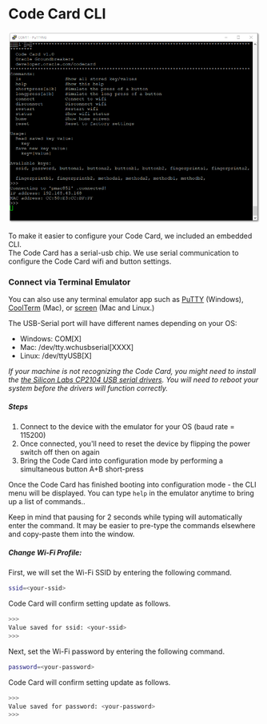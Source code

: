 # Code Card CLI
![](images/code-card-cli.png)

To make it easier to configure your Code Card, we included an embedded CLI.  
The Code Card has a serial-usb chip. We use serial communication to configure the Code Card wifi and button settings.

### Connect via Terminal Emulator
You can also use any terminal emulator app such as [PuTTY](https://www.putty.org/) (Windows), [CoolTerm](http://freeware.the-meiers.org/CoolTermMac.zip) (Mac), or [screen](https://linux.die.net/man/1/screen) (Mac and Linux.)

The USB-Serial port will have different names depending on your OS:
-	Windows: COM[X]
-	Mac: /dev/tty.wchusbserial[XXXX]
-	Linux: /dev/ttyUSB[X]

_If your machine is not recognizing the Code Card, you might need to install the [the Silicon Labs CP2104 USB serial drivers](https://www.silabs.com/products/development-tools/software/usb-to-uart-bridge-vcp-drivers). You will need to reboot your system before the drivers will function correctly._

##### Steps

1. Connect to the device with the emulator for your OS (baud rate = 115200)
2. Once connected, you'll need to reset the device by flipping the power switch off then on again
3. Bring the Code Card into configuration mode by performing a simultaneous button A+B short-press

Once the Code Card has finished booting into configuration mode - the CLI menu will be displayed.
You can type `help` in the emulator anytime to bring up a list of commands..

Keep in mind that pausing for 2 seconds while typing will automatically enter the command. It may be easier to pre-type the commands elsewhere and copy-paste them into the window.

##### Change Wi-Fi Profile:

First, we will set the Wi-Fi SSID by entering the following command.
```bash
ssid=<your-ssid>
```

Code Card will confirm setting update as follows.
```bash
>>>
Value saved for ssid: <your-ssid>
>>>
```

Next, set the Wi-Fi password by entering the following command.
```bash
password=<your-password>
```

Code Card will confirm setting update as follows.
```bash
>>>
Value saved for password: <your-password>
>>>
```
